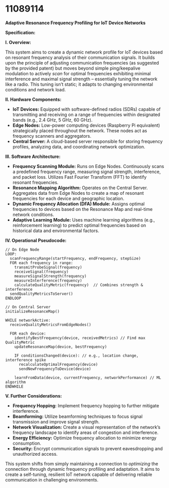 # 11089114

**Adaptive Resonance Frequency Profiling for IoT Device Networks**

**Specification:**

**I. Overview:**

This system aims to create a dynamic network profile for IoT devices based on resonant frequency analysis of their communication signals. It builds upon the principle of adjusting communication frequencies (as suggested by the provided patent) but moves beyond simple ping/keepalive modulation to actively *scan* for optimal frequencies exhibiting minimal interference and maximal signal strength – essentially tuning the network like a radio. This tuning isn’t static; it adapts to changing environmental conditions and network load.

**II. Hardware Components:**

*   **IoT Devices:** Equipped with software-defined radios (SDRs) capable of transmitting and receiving on a range of frequencies within designated bands (e.g., 2.4 GHz, 5 GHz, 60 GHz).
*   **Edge Nodes:** Low-power computing devices (Raspberry Pi equivalent) strategically placed throughout the network. These nodes act as frequency scanners and aggregators.
*   **Central Server:** A cloud-based server responsible for storing frequency profiles, analyzing data, and coordinating network optimization.

**III. Software Architecture:**

*   **Frequency Scanning Module:** Runs on Edge Nodes. Continuously scans a predefined frequency range, measuring signal strength, interference, and packet loss. Utilizes Fast Fourier Transform (FFT) to identify resonant frequencies.
*   **Resonance Mapping Algorithm:** Operates on the Central Server. Aggregates data from Edge Nodes to create a map of resonant frequencies for each device and geographic location.
*   **Dynamic Frequency Allocation (DFA) Module:**  Assigns optimal frequencies to devices based on the Resonance Map and real-time network conditions.
*   **Adaptive Learning Module:** Uses machine learning algorithms (e.g., reinforcement learning) to predict optimal frequencies based on historical data and environmental factors.

**IV. Operational Pseudocode:**

```
// On Edge Node
LOOP:
  scanFrequencyRange(startFrequency, endFrequency, stepSize)
  FOR each frequency in range:
    transmitProbeSignal(frequency)
    receiveSignal(frequency)
    measureSignalStrength(frequency)
    measureInterference(frequency)
    calculateQualityMetric(frequency)  // Combines strength & interference
  sendQualityMetricsToServer()
ENDLOOP

// On Central Server
initializeResonanceMap()

WHILE networkActive:
  receiveQualityMetricsFromEdgeNodes()

  FOR each device:
    identifyBestFrequency(device, receivedMetrics) // Find max QualityMetric
    updateResonanceMap(device, bestFrequency)

    IF conditionsChanged(device): // e.g., location change, interference spike
      recalculateOptimalFrequency(device)
      sendNewFrequencyToDevice(device)

    learnFromData(device, currentFrequency, networkPerformance) // ML algorithm
ENDWHILE
```

**V.  Further Considerations:**

*   **Frequency Hopping:** Implement frequency hopping to further mitigate interference.
*   **Beamforming:** Utilize beamforming techniques to focus signal transmission and improve signal strength.
*   **Network Visualization:** Create a visual representation of the network’s frequency landscape to identify areas of congestion and interference.
*   **Energy Efficiency:** Optimize frequency allocation to minimize energy consumption.
*   **Security:** Encrypt communication signals to prevent eavesdropping and unauthorized access.

This system shifts from simply maintaining a connection to *optimizing* the connection through dynamic frequency profiling and adaptation. It aims to create a self-tuning, resilient IoT network capable of delivering reliable communication in challenging environments.